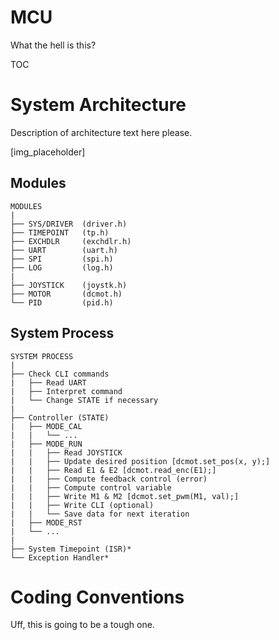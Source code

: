 # MCU
What the hell is this?

TOC

# System Architecture
Description of architecture text here please.

[img_placeholder]

## Modules

```
MODULES
|
├── SYS/DRIVER  (driver.h)
├── TIMEPOINT   (tp.h)
├── EXCHDLR     (exchdlr.h)
├── UART        (uart.h)
├── SPI         (spi.h)
├── LOG         (log.h)
|
├── JOYSTICK    (joystk.h)
├── MOTOR       (dcmot.h)
└── PID         (pid.h)
```

## System Process

```
SYSTEM PROCESS
|
├── Check CLI commands
|   ├── Read UART
|   ├── Interpret command
|   └── Change STATE if necessary
|
├── Controller (STATE)
|   ├── MODE_CAL
|   |   └── ...
|   ├── MODE_RUN
|   |   ├── Read JOYSTICK
|   |   ├── Update desired position [dcmot.set_pos(x, y);]
|   |   ├── Read E1 & E2 [dcmot.read_enc(E1);]
|   |   ├── Compute feedback control (error)
|   |   ├── Compute control variable
|   |   ├── Write M1 & M2 [dcmot.set_pwm(M1, val);]
|   |   ├── Write CLI (optional)
|   |   └── Save data for next iteration
|   ├── MODE_RST
|   └── ...
|
├── System Timepoint (ISR)*
└── Exception Handler*
```

# Coding Conventions
Uff, this is going to be a tough one.

